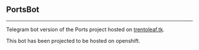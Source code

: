 ## PortsBot
-----
Telegram bot version of the Ports project hosted on [trentoleaf.tk](www.trentoleaf.tk).

This bot has been projected to be hosted on openshift.
